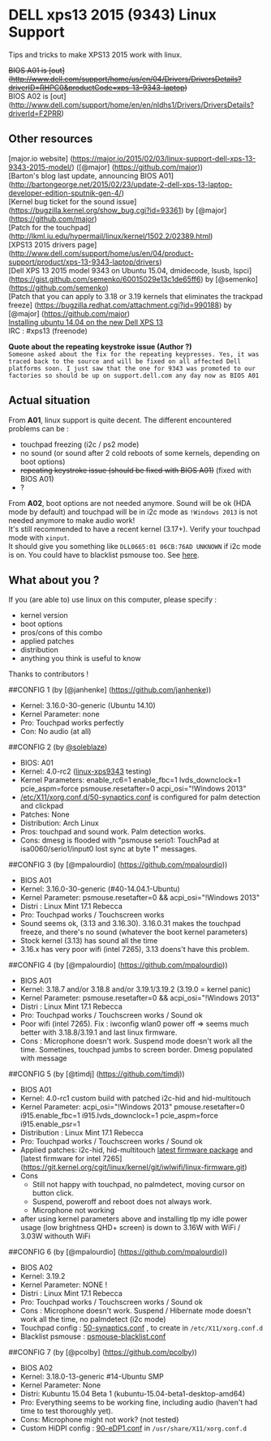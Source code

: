 <h1>DELL xps13 2015 (9343) Linux Support</h1>
Tips and tricks to make XPS13 2015 work with linux.

~~BIOS A01 is [out] (http://www.dell.com/support/home/us/en/04/Drivers/DriversDetails?driverID=RHPC0&productCode=xps-13-9343-laptop)~~  
BIOS A02 is [out] (http://www.dell.com/support/home/en/en/nldhs1/Drivers/DriversDetails?driverId=F2PRR)

## Other resources
[major.io website] (https://major.io/2015/02/03/linux-support-dell-xps-13-9343-2015-model/) ([@major] (https://github.com/major))  
[Barton's blog last update, announcing BIOS A01] (http://bartongeorge.net/2015/02/23/update-2-dell-xps-13-laptop-developer-edition-sputnik-gen-4/)  
[Kernel bug ticket for the sound issue] (https://bugzilla.kernel.org/show_bug.cgi?id=93361) by [@major] (https://github.com/major)    
[Patch for the touchpad] (http://lkml.iu.edu/hypermail/linux/kernel/1502.2/02389.html)  
[XPS13 2015 drivers page] (http://www.dell.com/support/home/us/en/04/product-support/product/xps-13-9343-laptop/drivers)  
[Dell XPS 13 2015 model 9343 on Ubuntu 15.04, dmidecode, lsusb, lspci] (https://gist.github.com/semenko/60015029e13c1de65ff6) by [@semenko] (https://github.com/semenko)  
[Patch that you can apply to 3.18 or 3.19 kernels that eliminates the trackpad freeze] (https://bugzilla.redhat.com/attachment.cgi?id=990188) by [@major] (https://github.com/major)  
[Installing ubuntu 14.04 on the new Dell XPS 13](http://forthescience.org/blog/2015/03/20/installing_ubuntu_14_04_on_the_new_dell_xps_13/)  
IRC : #xps13 (freenode)

**Quote about the repeating keystroke issue (Author ?)**  
``Someone asked about the fix for the repeating keypresses. Yes, it was traced back to the source and will be fixed on all affected Dell platforms soon. I just saw that the one for 9343 was promoted to our factories so should be up on support.dell.com any day now as BIOS A01``

## Actual situation
From **A01**, linux support is quite decent. The different encountered problems can be :
 - touchpad freezing (i2c / ps2 mode)
 - no sound (or sound after 2 cold reboots of some kernels, depending on boot options)
 - ~~repeating keystroke issue (should be fixed with BIOS A01)~~ (fixed with BIOS A01)
 - ?
 
From **A02**, boot options are not needed anymore. Sound will be ok (HDA mode by default) and touchpad will be in i2c mode as ``!Windows 2013`` is not needed anymore to make audio work!  
It's still recommended to have a recent kernel (3.17+). Verify your touchpad mode with ``xinput``.  
It should give you something like ``DLL0665:01 06CB:76AD UNKNOWN`` if i2c mode is on. You could have to blacklist psmouse too. See [here](config6/psmouse-blacklist.conf).

 
## What about you ?
If you (are able to) use linux on this computer, please specify :
 - kernel version
 - boot options
 - pros/cons of this combo
 - applied patches
 - distribution
 - anything you think is useful to know  
 
Thanks to contributors !
 
##CONFIG 1  (by [@janhenke] (https://github.com/janhenke))
 * Kernel: 3.16.0-30-generic (Ubuntu 14.10)
 * Kernel Parameter: none
 * Pro: Touchpad works perfectly
 * Con: No audio (at all)

##CONFIG 2 (by [@soleblaze](https://github.com/soleblaze))
 * BIOS: A01
 * Kernel: 4.0-rc2 ([linux-xps9343](https://github.com/soleblaze/linux-xps13-9343/tree/testing) testing)
 * Kernel Parameters: enable_rc6=1 enable_fbc=1 lvds_downclock=1 pcie_aspm=force  psmouse.resetafter=0 acpi_osi="!Windows 2013"
 * [/etc/X11/xorg.conf.d/50-synaptics.conf](https://gist.github.com/soleblaze/975bc2b0e5e69137fd08) is configured for palm detection and clickpad
 * Patches: None
 * Distribution: Arch Linux
 * Pros: touchpad and sound work.  Palm detection works.
 * Cons: dmesg is flooded with "psmouse serio1: TouchPad at isa0060/serio1/input0 lost sync at byte 1" messages.

##CONFIG 3  (by [@mpalourdio] (https://github.com/mpalourdio))
 * BIOS A01
 * Kernel: 3.16.0-30-generic (#40-14.04.1-Ubuntu)
 * Kernel Parameter: psmouse.resetafter=0 && acpi_osi="!Windows 2013"
 * Distri : Linux Mint 17.1 Rebecca
 * Pro: Touchpad works / Touchscreen works
 * Sound seems ok, (3.13 and 3.16.30). 3.16.0.31 makes the touchpad freeze, and there's no sound (whatever the boot kernel parameters)
 * Stock kernel (3.13) has sound all the time
 * 3.16.x has very poor wifi (intel 7265), 3.13 doens't have this problem.

##CONFIG 4  (by [@mpalourdio] (https://github.com/mpalourdio))
 * BIOS A01
 * Kernel: 3.18.7 and/or 3.18.8 and/or 3.19.1/3.19.2 (3.19.0 = kernel panic)
 * Kernel Parameter: psmouse.resetafter=0 && acpi_osi="!Windows 2013"
 * Distri : Linux Mint 17.1 Rebecca
 * Pro: Touchpad works / Touchscreen works / Sound ok
 * Poor wifi (intel 7265). Fix : iwconfig wlan0 power off => seems much better with 3.18.8/3.19.1 and last linux firmware.
 * Cons : Microphone doesn't work. Suspend mode doesn't work all the time. Sometines, touchpad jumbs to screen border. Dmesg populated with message

##CONFIG 5  (by [@timdj] (https://github.com/timdj))
 * BIOS A01
 * Kernel: 4.0-rc1 custom build with patched i2c-hid and hid-multitouch
 * Kernel Parameter: acpi_osi="!Windows 2013" pmouse.resetafter=0 i915.enable_fbc=1 i915.lvds_downclock=1 pcie_aspm=force i915.enable_psr=1
 * Distribution : Linux Mint 17.1 Rebecca
 * Pro: Touchpad works / Touchscreen works / Sound ok
 * Applied patches: i2c-hid, hid-multitouch [latest firmware package](https://git.kernel.org/cgit/linux/kernel/git/firmware/linux-firmware.git) and [latest firmware for intel 7265] (https://git.kernel.org/cgit/linux/kernel/git/iwlwifi/linux-firmware.git)
 * Cons
   - Still not happy with touchpad, no palmdetect, moving cursor on button click.
   - Suspend, poweroff and reboot does not always work.
   - Microphone not working
 * after using kernel parameters above and installing tlp my idle power usage (low brightness QHD+ screen) is down to 3.16W with WiFi / 3.03W withouth WiFi

##CONFIG 6  (by [@mpalourdio] (https://github.com/mpalourdio))
  * BIOS A02
  * Kernel: 3.19.2 
  * Kernel Parameter: NONE !
  * Distri : Linux Mint 17.1 Rebecca
  * Pro: Touchpad works / Touchscreen works / Sound ok
  * Cons : Microphone doesn't work. Suspend / Hibernate mode doesn't work all the time, no palmdetect (i2c mode)
  * Touchpad config : [50-synaptics.conf](config6/50-synaptics.conf) , to create in ``/etc/X11/xorg.conf.d``
  * Blacklist psmouse : [psmouse-blacklist.conf](config6/psmouse-blacklist.conf)

##CONFIG 7  (by [@pcolby] (https://github.com/pcolby))
  * BIOS A02
  * Kernel: 3.18.0-13-generic #14-Ubuntu SMP
  * Kernel Parameter: None
  * Distri: Kubuntu 15.04 Beta 1 (kubuntu-15.04-beta1-desktop-amd64)
  * Pro: Everything seems to be working fine, including audio (haven't had time to test thoroughly yet).
  * Cons: Microphone might not work? (not tested)
  * Custom HiDPI config : [90-eDP1.conf](config7/90-eDP1.conf) in `/usr/share/X11/xorg.conf.d`

